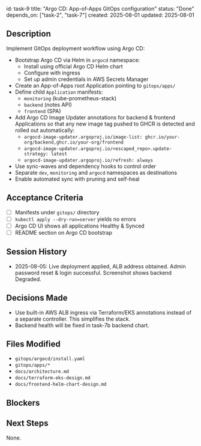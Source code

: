 id: task-9
title: "Argo CD: App-of-Apps GitOps configuration"
status: "Done"
depends_on: ["task-2", "task-7"]
created: 2025-08-01
updated: 2025-08-01

## Description

Implement GitOps deployment workflow using Argo CD:

- Bootstrap Argo CD via Helm in `argocd` namespace:
  - Install using official Argo CD Helm chart
  - Configure with ingress
  - Set up admin credentials in AWS Secrets Manager
- Create an App-of-Apps root Application pointing to `gitops/apps/`
- Define child `Application` manifests:
  - `monitoring` (kube-prometheus-stack)
  - `backend` (notes API)
  - `frontend` (SPA)
- Add Argo CD Image Updater annotations for backend & frontend Applications so that any new image tag pushed to GHCR is detected and rolled out automatically:
  - `argocd-image-updater.argoproj.io/image-list: ghcr.io/your-org/backend,ghcr.io/your-org/frontend`
  - `argocd-image-updater.argoproj.io/<escaped_repo>.update-strategy: latest`
  - `argocd-image-updater.argoproj.io/refresh: always`
- Use sync-waves and dependency hooks to control order
- Separate `dev`, `monitoring` and `argocd` namespaces as destinations
- Enable automated sync with pruning and self-heal

## Acceptance Criteria

- [ ] Manifests under `gitops/` directory
- [ ] `kubectl apply --dry-run=server` yields no errors
- [ ] Argo CD UI shows all applications Healthy & Synced
- [ ] README section on Argo CD bootstrap

## Session History

- 2025-08-05: Live deployment applied, ALB address obtained. Admin password reset & login successful. Screenshot shows backend Degraded.

## Decisions Made

- Use built-in AWS ALB ingress via Terraform/EKS annotations instead of a separate controller. This simplifies the stack.
- Backend health will be fixed in task-7b backend chart.

## Files Modified

- `gitops/argocd/install.yaml`
- `gitops/apps/*`
- `docs/architecture.md`
- `docs/terraform-eks-design.md`
- `docs/frontend-helm-chart-design.md`

## Blockers

## Next Steps

None.
